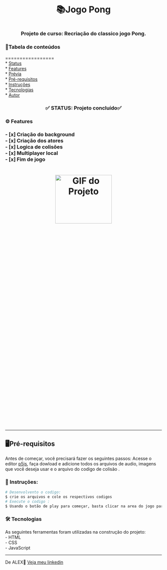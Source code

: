 <h1 align='center'>📚Jogo Pong<h1>
<h3 align='center'>Projeto de curso: Recriação do classico jogo Pong.</h3>

<h3>📄Tabela de conteúdos</h3>
=================
<!--ts--><br>
   * <a href="#status">Status</a><br>
   * <a href="#features">Features</a><br>
   * <a href="#previa">Prévia</a><br>
   * <a href="#pre-requisitos">Pré-requisitos</a><br>
   * <a href="#instruçoes">Instruções</a><br>
   * <a href="#tecnologias">Tecnologias</a><br>
   * <a href="#autor">Autor</a><br>
<!--te-->

<h3 id="status" align='center'>✅ STATUS: Projeto concluído✅</h4>

<h3 id=features>⚙ Features<h3>
- [x] Criação do background<br>
- [x] Criação dos atores<br>
- [x] Logica de colisões<br>
- [x] Multiplayer local<br>
- [x] Fim de jogo<br>

  
 <h1 id="previa" align="center">
  <img height="20%" width="60%" src="src/image/readme.gif" alt="GIF do Projeto"/>
<h1/>
  <hr>
  
<h2 id="pre-requisitos">🖥️Pré-requisitos</h2>
  <p>Antes de começar, você precisará fazer os seguintes passos: Acesse o editor <a href='https://editor.p5js.org/'>p5js<a>, faça dowload e adicione todos os arquivos de audio, imagens que você deseja usar e o arquivo do codigo de colisão .</p>
    
 <h3 id="instruçoes" >📖 Instruções:</h3>
    
 ```bash
 # Desenvolvento o codigo:
 $ crie os arquivos e cole os respectivos codigos
 # Execute o codigo :
 $ Usando o botão de play para começar, basta clicar na area do jogo para ter acesso a movimentar as raquetes
 ```
    
 <h3 id="tecnologias">🛠 Tecnologias </h3>
 As seguintes ferramentas foram utilizadas na construção do projeto:<br>
   - HTML<br>
   - CSS<br>
 - JavaScript
    <hr>
    
  <p id="autor">De ALEX🤘 <a href='https://www.linkedin.com/in/alexsales-dev/'>Veja meu linkedin<a></p>

